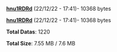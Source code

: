 [**hnu1RDRd**](/data/hnu1RDRd.txt) (22/12/22 - 17:41)- 10368 bytes

[**hnu1RDRd**](/data/hnu1RDRd.txt) (22/12/22 - 17:41)- 10368 bytes

**Total Datas**: 1220

**Total Size**: 7.55 MB / 7.6 MB
